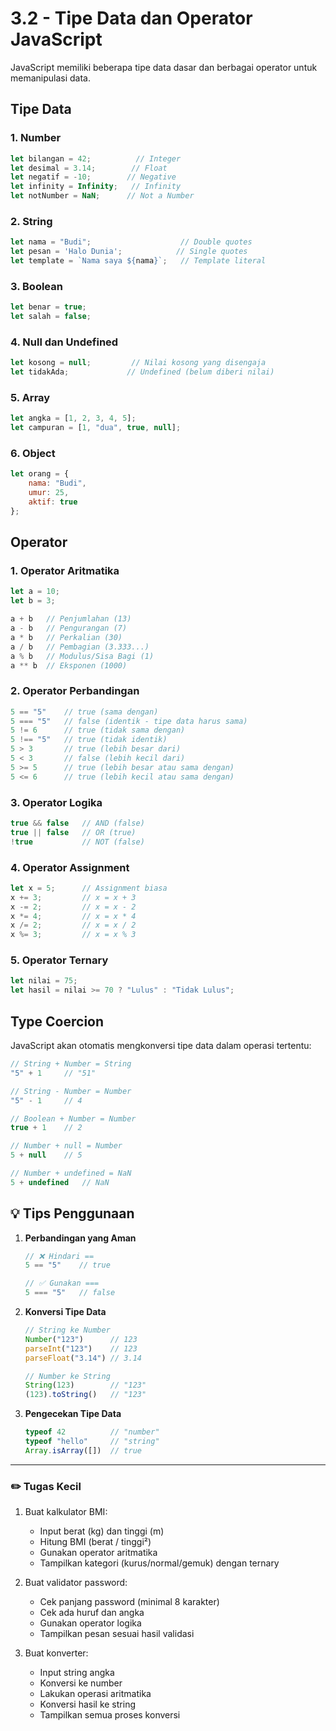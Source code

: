 # 3.2 - Tipe Data dan Operator JavaScript

JavaScript memiliki beberapa tipe data dasar dan berbagai operator untuk memanipulasi data.

## Tipe Data

### 1. Number
```javascript
let bilangan = 42;          // Integer
let desimal = 3.14;        // Float
let negatif = -10;        // Negative
let infinity = Infinity;   // Infinity
let notNumber = NaN;      // Not a Number
```

### 2. String
```javascript
let nama = "Budi";                    // Double quotes
let pesan = 'Halo Dunia';            // Single quotes
let template = `Nama saya ${nama}`;   // Template literal
```

### 3. Boolean
```javascript
let benar = true;
let salah = false;
```

### 4. Null dan Undefined
```javascript
let kosong = null;         // Nilai kosong yang disengaja
let tidakAda;             // Undefined (belum diberi nilai)
```

### 5. Array
```javascript
let angka = [1, 2, 3, 4, 5];
let campuran = [1, "dua", true, null];
```

### 6. Object
```javascript
let orang = {
    nama: "Budi",
    umur: 25,
    aktif: true
};
```

## Operator

### 1. Operator Aritmatika
```javascript
let a = 10;
let b = 3;

a + b   // Penjumlahan (13)
a - b   // Pengurangan (7)
a * b   // Perkalian (30)
a / b   // Pembagian (3.333...)
a % b   // Modulus/Sisa Bagi (1)
a ** b  // Eksponen (1000)
```

### 2. Operator Perbandingan
```javascript
5 == "5"    // true (sama dengan)
5 === "5"   // false (identik - tipe data harus sama)
5 != 6      // true (tidak sama dengan)
5 !== "5"   // true (tidak identik)
5 > 3       // true (lebih besar dari)
5 < 3       // false (lebih kecil dari)
5 >= 5      // true (lebih besar atau sama dengan)
5 <= 6      // true (lebih kecil atau sama dengan)
```

### 3. Operator Logika
```javascript
true && false   // AND (false)
true || false   // OR (true)
!true           // NOT (false)
```

### 4. Operator Assignment
```javascript
let x = 5;      // Assignment biasa
x += 3;         // x = x + 3
x -= 2;         // x = x - 2
x *= 4;         // x = x * 4
x /= 2;         // x = x / 2
x %= 3;         // x = x % 3
```

### 5. Operator Ternary
```javascript
let nilai = 75;
let hasil = nilai >= 70 ? "Lulus" : "Tidak Lulus";
```

## Type Coercion

JavaScript akan otomatis mengkonversi tipe data dalam operasi tertentu:

```javascript
// String + Number = String
"5" + 1     // "51"

// String - Number = Number
"5" - 1     // 4

// Boolean + Number = Number
true + 1    // 2

// Number + null = Number
5 + null    // 5

// Number + undefined = NaN
5 + undefined   // NaN
```

## 💡 Tips Penggunaan

1. **Perbandingan yang Aman**
   ```javascript
   // ❌ Hindari ==
   5 == "5"    // true
   
   // ✅ Gunakan ===
   5 === "5"   // false
   ```

2. **Konversi Tipe Data**
   ```javascript
   // String ke Number
   Number("123")      // 123
   parseInt("123")    // 123
   parseFloat("3.14") // 3.14
   
   // Number ke String
   String(123)        // "123"
   (123).toString()   // "123"
   ```

3. **Pengecekan Tipe Data**
   ```javascript
   typeof 42          // "number"
   typeof "hello"     // "string"
   Array.isArray([])  // true
   ```

---

### ✏️ **Tugas Kecil**

1. Buat kalkulator BMI:
   - Input berat (kg) dan tinggi (m)
   - Hitung BMI (berat / tinggi²)
   - Gunakan operator aritmatika
   - Tampilkan kategori (kurus/normal/gemuk) dengan ternary

2. Buat validator password:
   - Cek panjang password (minimal 8 karakter)
   - Cek ada huruf dan angka
   - Gunakan operator logika
   - Tampilkan pesan sesuai hasil validasi

3. Buat konverter:
   - Input string angka
   - Konversi ke number
   - Lakukan operasi aritmatika
   - Konversi hasil ke string
   - Tampilkan semua proses konversi
